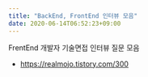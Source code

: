 ```yaml
---
title: "BackEnd, FrontEnd 인터뷰 모음"
date: 2020-06-14T06:52:23+09:00
---
```


FrentEnd 개발자 기술면접 인터뷰 질문 모음
 - https://realmojo.tistory.com/300